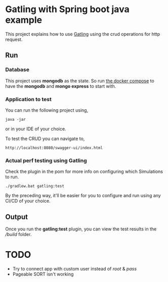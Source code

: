 # Gatling with Spring boot java example 

This project explains how to use [Gatling](https://gatling.io/) using the crud operations for http request.

## Run

### Database 

This project uses **mongodb** as the state. So run [the docker compose]() to have the **mongodb** and **mongo express** 
to start with.

### Application to test

You can run the following project using,
```
java -jar 
```
or in your IDE of your choice.

To test the CRUD you can navigate to,

```
http://localhost:8080/swagger-ui/index.html
```

### Actual perf testing using Gatling

Check the plugin in the pom for more info on configuring which Simulations to run.

```
./gradlew.bat gatling:test
```

By the preceding way, it'll be easier for you to configure and run using any CI/CD of your choice.

## Output

Once you run the **gatling:test** plugin, you can view the test results in the */build* folder.


# TODO

- Try to connect app with custom user instead of *root* & *pass*
- Pageable SORT isn't working